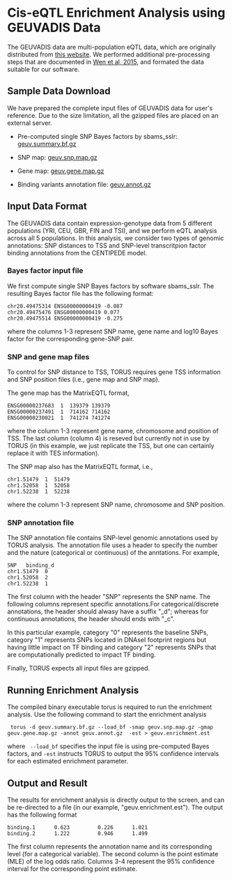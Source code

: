 #  Cis-eQTL Enrichment Analysis  using GEUVADIS Data 

The GEUVADIS data are multi-population eQTL data, which are originally distributed from [this website](http://www.ebi.ac.uk/arrayexpress/files/E-GEUV-1/analysis_results/). We performed additional pre-processing steps that are documented in [Wen et al, 2015](http://journals.plos.org/plosgenetics/article?id=10.1371/journal.pgen.1005176), and formated the data suitable for our software.




## Sample Data Download

We have prepared the complete input files of GEUVADIS data for user's reference. Due to the size limitation, all the gzipped files are placed on an external server.

* Pre-computed single SNP Bayes factors by sbams_sslr: [geuv.summary.bf.gz](http://www-personal.umich.edu/~xwen/dap/data/geuv/geuv.summary.bf.gz)

* SNP map: [geuv.snp.map.gz](http://www-personal.umich.edu/~xwen/dap/data/geuv/geuv.snp.map.gz)

* Gene map: [geuv.gene.map.gz](http://www-personal.umich.edu/~xwen/dap/data/geuv/geuv.gene.map.gz)

* Binding variants annotation file: [geuv.annot.gz](http://www-personal.umich.edu/~xwen/dap/data/geuv/geuv.annot.gz)



## Input Data Format

The GEUVADIS data contain expression-genotype data from 5 different populations (YRI, CEU, GBR, FIN and TSI), and we perform eQTL analysis across all 5 populations. In this analysis, we consider two types of genomic annotations: SNP distances to TSS and SNP-level transcritpion factor binding annotations from the CENTIPEDE model. 


### Bayes factor input file
We first compute single SNP Bayes factors by software sbams_sslr. The resulting Bayes factor file has the following format:
```
chr20.49475314 ENSG00000000419 -0.087
chr20.49475476 ENSG00000000419 0.077
chr20.49475514 ENSG00000000419 -0.275
```
where the columns 1-3 represent SNP name, gene name and log10 Bayes factor for the corresponding gene-SNP pair.

### SNP and gene map files

To control for SNP distance to TSS, TORUS requires gene TSS information and SNP position files (i.e., gene map and SNP map). 

The gene map  has the MatrixEQTL format,
```
ENSG00000237683  1  139379 139379
ENSG00000237491  1  714162 714162
ENSG00000230021  1  741274 741274
```
where the column 1-3 represent gene name, chromosome and position of TSS. The last column (column 4) is reseved but currently not in use by TORUS (in this example, we just replicate the TSS, but one can certainly replace it with TES information).

The SNP map also has the MatrixEQTL format, i.e., 
```
chr1.51479  1  51479
chr1.52058  1  52058
chr1.52238  1  52238
```
where the column 1-3 represent SNP name, chromosome and SNP position. 

### SNP annotation file

The SNP annotation file contains SNP-level genomic annotations used by TORUS analysis. The annotation file uses a header to specify the number and the nature (categorical or continuous) of the anntations. For example,
```
SNP   binding_d
chr1.51479  0
chr1.52058  2
chr1.52238  1
```
The first column with the header "SNP" represents the SNP name. The following columns represent specific annotations.For categorical/discrete annotations, the header should alwasy have a suffix "_d"; whereas for continuous annotations, the header should ends with "_c". 

In this particular example, category "0" represents the baseline SNPs, category "1" represents SNPs located in DNAseI footprint regions but having little impact on TF binding and category "2" represents SNPs that are computationally predicted to impact TF binding. 


Finally, TORUS expects all input files are gzipped. 


## Running Enrichment Analysis 

The compiled binary executable torus is required to run the enrichment analysis. Use the following command to start the enrichment analysis
```
 torus -d geuv.summary.bf.gz --load_bf -smap geuv.snp.map.gz -gmap geuv.gene.map.gz -annot geuv.annot.gz  -est > geuv.enrichment.est
```
where ``` --load_bf``` specifies the input file is using pre-computed Bayes factors, and ```-est``` instructs TORUS to output the 95% confidence intervals for each estimated enrichment parameter.


## Output and Result

The results for enrichment analysis is directly output to the screen, and can be re-directed to a file (in our example, "geuv.enrichment.est"). The output has the following format
```
binding.1      0.623         0.226      1.021
binding.2      1.222         0.946      1.499
```
The first column represents the annotation name and its corresponding level (for a categorical variable). The second column is the point estimate (MLE) of the log odds ratio. Columns 3-4 represent the 95% confidence interval for the corresponding point estimate.


